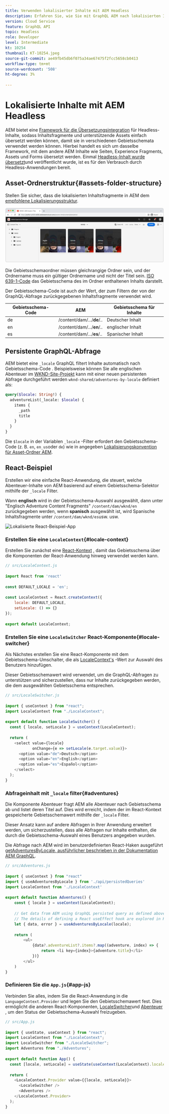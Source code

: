 ```yaml
---
title: Verwenden lokalisierter Inhalte mit AEM Headless
description: Erfahren Sie, wie Sie mit GraphQL AEM nach lokalisierten Inhalten abfragen können.
version: Cloud Service
feature: GraphQL API
topic: Headless
role: Developer
level: Intermediate
kt: 10254
thumbnail: KT-10254.jpeg
source-git-commit: ae49fb45db6f075a34ae67475f2fcc5658cb0413
workflow-type: tm+mt
source-wordcount: '508'
ht-degree: 3%

---
```



# Lokalisierte Inhalte mit AEM Headless

AEM bietet eine [Framework für die Übersetzungsintegration](https://experienceleague.adobe.com/docs/experience-manager-cloud-service/content/sites/administering/reusing-content/translation/integration-framework.html) für Headless-Inhalte, sodass Inhaltsfragmente und unterstützende Assets einfach übersetzt werden können, damit sie in verschiedenen Gebietsschemata verwendet werden können. Hierbei handelt es sich um dasselbe Framework, mit dem andere AEM Inhalte wie Seiten, Experience Fragments, Assets und Forms übersetzt werden. Einmal [Headless-Inhalt wurde übersetzt](https://experienceleague.adobe.com/docs/experience-manager-cloud-service/content/headless/journeys/translation/overview.html?lang=de)und veröffentlicht wurde, ist es für den Verbrauch durch Headless-Anwendungen bereit.

## Asset-Ordnerstruktur{#assets-folder-structure}

Stellen Sie sicher, dass die lokalisierten Inhaltsfragmente in AEM dem [empfohlene Lokalisierungsstruktur](https://experienceleague.adobe.com/docs/experience-manager-cloud-service/content/headless/journeys/translation/getting-started.html#recommended-structure).

![Lokalisierte Ordner AEM Assets](./assets/localized-content/asset-folders.jpg)

Die Gebietsschemaordner müssen gleichrangige Ordner sein, und der Ordnername muss ein gültiger Ordnername und nicht der Titel sein. [ISO 639-1-Code](https://en.wikipedia.org/wiki/List_of_ISO_639-1_codes) das Gebietsschema des im Ordner enthaltenen Inhalts darstellt.

Der Gebietsschema-Code ist auch der Wert, der zum Filtern der von der GraphQL-Abfrage zurückgegebenen Inhaltsfragmente verwendet wird.

| Gebietsschema-Code | AEM | Gebietsschema für Inhalte |
|--------------------------------|----------|----------|
| de | /content/dam/.../**de**/.. | Deutscher Inhalt |
| en | /content/dam/.../**en**/.. | englischer Inhalt |
| es | /content/dam/.../**es**/.. | Spanischer Inhalt |

## Persistente GraphQL-Abfrage

AEM bietet eine `_locale` GraphQL filtert Inhalte automatisch nach Gebietsschema-Code . Beispielsweise können Sie alle englischen Abenteuer im [WKND-Site-Projekt](https://github.com/adobe/aem-guides-wknd) kann mit einer neuen persistenten Abfrage durchgeführt werden `wknd-shared/adventures-by-locale` definiert als:

```graphql
query($locale: String!) {
  adventureList(_locale: $locale) {
    items {      
      _path
      title
    }
  }
}
```

Die `$locale` in der Variablen `_locale` -Filter erfordert den Gebietsschema-Code (z. B. `en`, `en_us`oder `de`) wie in angegeben [Lokalisierungskonvention für Asset-Ordner AEM](#assets-folder-structure).

## React-Beispiel

Erstellen wir eine einfache React-Anwendung, die steuert, welche Abenteuer-Inhalte von AEM basierend auf einem Gebietsschema-Selektor mithilfe der `_locale` Filter.

Wann __englisch__ wird in der Gebietsschema-Auswahl ausgewählt, dann unter &quot;Englisch Adventure Content Fragments&quot; `/content/dam/wknd/en` zurückgegeben werden, wenn __spanisch__ ausgewählt ist, wird Spanische Inhaltsfragmente unter `/content/dam/wknd/es`usw. usw.

![Lokalisierte React-Beispiel-App](./assets/localized-content/react-example.png)

### Erstellen Sie eine `LocaleContext`{#locale-context}

Erstellen Sie zunächst eine [React-Kontext](https://reactjs.org/docs/context.html) , damit das Gebietsschema über die Komponenten der React-Anwendung hinweg verwendet werden kann.

```javascript
// src/LocaleContext.js

import React from 'react'

const DEFAULT_LOCALE = 'en';

const LocaleContext = React.createContext({
    locale: DEFAULT_LOCALE, 
    setLocale: () => {}
});

export default LocaleContext;
```

### Erstellen Sie eine `LocaleSwitcher` React-Komponente{#locale-switcher}

Als Nächstes erstellen Sie eine React-Komponente mit dem Gebietsschema-Umschalter, die als [LocaleContext&#39;s](#locale-context) -Wert zur Auswahl des Benutzers hinzufügen.

Dieser Gebietsschemawert wird verwendet, um die GraphQL-Abfragen zu unterstützen und sicherzustellen, dass nur Inhalte zurückgegeben werden, die dem ausgewählten Gebietsschema entsprechen.

```javascript
// src/LocaleSwitcher.js

import { useContext } from "react";
import LocaleContext from "./LocaleContext";

export default function LocaleSwitcher() {
  const { locale, setLocale } = useContext(LocaleContext);

  return (
    <select value={locale}
            onChange={e => setLocale(e.target.value)}>
      <option value="de">Deutsch</option>
      <option value="en">English</option>
      <option value="es">Español</option>
    </select>
  );
}
```

### Abfrageinhalt mit `_locale` filter{#adventures}

Die Komponente Abenteuer fragt AEM alle Abenteuer nach Gebietsschema ab und listet deren Titel auf. Dies wird erreicht, indem der im React-Kontext gespeicherte Gebietsschemawert mithilfe der `_locale` Filter.

Dieser Ansatz kann auf andere Abfragen in Ihrer Anwendung erweitert werden, um sicherzustellen, dass alle Abfragen nur Inhalte enthalten, die durch die Gebietsschema-Auswahl eines Benutzers angegeben wurden.

Die Abfrage nach AEM wird im benutzerdefinierten React-Haken ausgeführt [getAdventuresByLocale, ausführlicher beschrieben in der Dokumentation AEM GraphQL](./aem-headless-sdk.md).

```javascript
// src/Adventures.js

import { useContext } from "react"
import { useAdventuresByLocale } from './api/persistedQueries'
import LocaleContext from './LocaleContext'

export default function Adventures() {
    const { locale } = useContext(LocaleContext);

    // Get data from AEM using GraphQL persisted query as defined above 
    // The details of defining a React useEffect hook are explored in How to > AEM Headless SDK
    let { data, error } = useAdventuresByLocale(locale);

    return (
        <ul>
            {data?.adventureList?.items?.map((adventure, index) => { 
                return <li key={index}>{adventure.title}</li>
            })}
        </ul>
    )
}
```

### Definieren Sie die `App.js`{#app-js}

Verbinden Sie alles, indem Sie die React-Anwendung in die `LanguageContext.Provider` und legen Sie den Gebietsschemawert fest. Dies ermöglicht die anderen React-Komponenten, [LocaleSwitcher](#locale-switcher)und [Abenteuer](#adventures) , um den Status der Gebietsschema-Auswahl freizugeben.

```javascript
// src/App.js

import { useState, useContext } from "react";
import LocaleContext from "./LocaleContext";
import LocaleSwitcher from "./LocaleSwitcher";
import Adventures from "./Adventures";

export default function App() {
  const [locale, setLocale] = useState(useContext(LocaleContext).locale);

  return (
    <LocaleContext.Provider value={{locale, setLocale}}>
      <LocaleSwitcher />
      <Adventures />
    </LocaleContext.Provider>
  );
}
```
